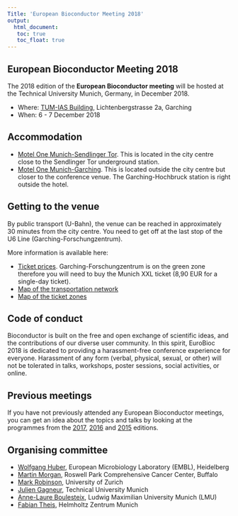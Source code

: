 ```yaml
---
Title: 'European Bioconductor Meeting 2018'
output:
  html_document:
   toc: true
   toc_float: true
---
```


## European Bioconductor Meeting 2018


The 2018 edition of the **European Bioconductor meeting** will be
hosted at the Technical University Munich, Germany, in December 2018.

- Where: [TUM-IAS Building](https://www.ias.tum.de/index.php?id=32), Lichtenbergstrasse 2a, Garching
- When: 6 - 7 December 2018

## Accommodation
- [Motel One Munich-Sendlinger Tor](https://www.motel-one.com/en/hotels/munich/hotel-munich-sendlinger-tor/). This is located in the city centre close to the Sendlinger Tor underground station.
- [Motel One Munich-Garching](https://www.motel-one.com/en/hotels/munich/hotel-munich-garching/). This is located outside the city centre but closer to the conference venue. The Garching-Hochbruck station is right outside the hotel.

## Getting to the venue

By public transport (U-Bahn), the venue can be reached in approximately 30 minutes from the city centre. You need to get off at the last stop of the U6 Line (Garching-Forschungzentrum).

More information is available here:
- [Ticket prices](https://www.mvv-muenchen.de/en/tickets-and-fares/tickets-daytickets/single-day-ticket/index.html). Garching-Forschungzentrum is on the green zone therefore you will need to buy the Munich XXL ticket (8,90 EUR for a single-day ticket).
- [Map of the transportation network](https://www.mvv-muenchen.de/en/maps-stations/maps/index.html)
- [Map of the ticket zones](https://www.mvv-muenchen.de/fileadmin/mediapool/03-Plaene_Bahnhoefe/Tarifplaene/Sondertarifplaene_Messe/TARIFPLAN_Schnellbahnnetz_2018_Raeume.PDF)


## Code of conduct

Bioconductor is built on the free and open exchange of scientific
ideas, and the contributions of our diverse user community. In this
spirit, EuroBioc 2018 is dedicated to providing a harassment-free
conference experience for everyone. Harassment of any form (verbal,
physical, sexual, or other) will not be tolerated in talks, workshops,
poster sessions, social activities, or online.

## Previous meetings

If you have not previously attended any European Bioconductor
meetings, you can get an idea about the topics and talks by looking at
the programmes from the
[2017](https://bioconductor.github.io/EuroBioc2017/),
[2016](http://www.scicore.ch/events/eurobioc2016/) and
[2015](https://sites.google.com/site/eurobioc2015/) editions.

## Organising committee
- [Wolfgang Huber](https://www.embl.de/research/units/genome_biology/huber/), European Microbiology Laboratory (EMBL), Heidelberg
- [Martin Morgan](https://www.roswellpark.org/martin-morgan), Roswell Park Comprehensive Cancer Center, Buffalo
- [Mark Robinson](https://robinsonlabuzh.github.io/), University of Zurich
- [Julien Gagneur](https://www.gagneurlab.in.tum.de/), Technical University Munich 
- [Anne-Laure Boulesteix](https://www.ibe.med.uni-muenchen.de/lehrstuehle/pr-molecular-medicine/index.html), Ludwig Maximilian University Munich (LMU)
- [Fabian Theis](https://www.helmholtz-muenchen.de/icb/index.html), Helmholtz Zentrum Munich

